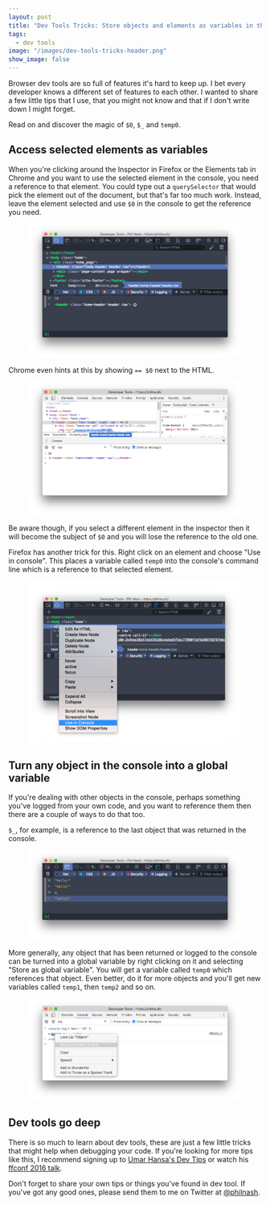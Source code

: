 ```yaml
---
layout: post
title: "Dev Tools Tricks: Store objects and elements as variables in the console"
tags:
  - dev tools
image: "/images/dev-tools-tricks-header.png"
show_image: false
---
```


Browser dev tools are so full of features it's hard to keep up. I bet every developer knows a different set of features to each other. I wanted to share a few little tips that I use, that you might not know and that if I don't write down I might forget.

Read on and discover the magic of `$0`, `$_` and `temp0`.

## Access selected elements as variables

When you're clicking around the Inspector in Firefox or the Elements tab in Chrome and you want to use the selected element in the console, you need a reference to that element. You could type out a `querySelector` that would pick the element out of the document, but that's far too much work. Instead, leave the element selected and use `$0` in the console to get the reference you need.

<figure class="post-image">
  <img src="/images/dev-tools-tricks/firefox-dollar-zero.png" alt="Typing $0 in the Firefox dev tools console will grab a reference to the currently selected element.">
</figure>

Chrome even hints at this by showing `== $0` next to the HTML.

<figure class="post-image">
  <img src="/images/dev-tools-tricks/chrome-dollar-zero.png" alt="Typing $0 in the Chrome dev tools console will grab a reference to the currently selected element.">
</figure>

Be aware though, if you select a different element in the inspector then it will become the subject of `$0` and you will lose the reference to the old one.

Firefox has another trick for this. Right click on an element and choose "Use in console". This places a variable called `temp0` into the console's command line which is a reference to that selected element.

<figure class="post-image">
  <img src="/images/dev-tools-tricks/firefox-use-in-console.png" alt="In Firefox you can right click on an element and choose 'Use in console' to use it in the console as a variable named temp0.">
</figure>

## Turn any object in the console into a global variable

If you're dealing with other objects in the console, perhaps something you've logged from your own code, and you want to reference them then there are a couple of ways to do that too.

`$_`, for example, is a reference to the last object that was returned in the console.

<figure class="post-image">
  <img src="/images/dev-tools-tricks/firefox-dollar-underscore.png" alt="Typing $_ in the dev tools console will grab a reference to the last returned object in the console.">
</figure>

More generally, any object that has been returned or logged to the console can be turned into a global variable by right clicking on it and selecting "Store as global variable". You will get a variable called `temp0` which references that object. Even better, do it for more objects and you'll get new variables called `temp1`, then `temp2` and so on.

<figure class="post-image">
  <img src="/images/dev-tools-tricks/store-as-global.png" alt="Right click on any object in the console and choose 'Store as global object' to save it as a variable.">
</figure>

## Dev tools go deep

There is so much to learn about dev tools, these are just a few little tricks that might help when debugging your code. If you're looking for more tips like this, I recommend signing up to [Umar Hansa's Dev Tips](https://umaar.com/dev-tips/) or watch his [ffconf 2016 talk](https://www.youtube.com/watch?v=N33lYfsAsoU&list=PLXmT1r4krsTpDoGcdh1baZPIV6DtX9_rX).

Don't forget to share your own tips or things you've found in dev tool. If you've got any good ones, please send them to me on Twitter at [@philnash](https://twitter.com/philnash).

